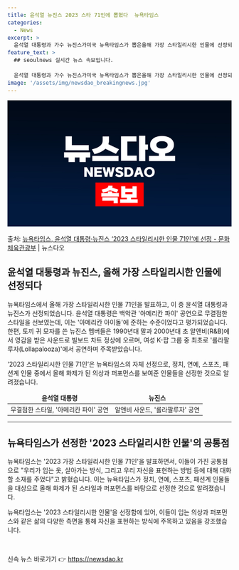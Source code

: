 ```yaml
---
title: 윤석열 뉴진스 2023 스타 71인에 뽑혔다  뉴욕타임스
categories:
  - News
excerpt: >
  윤석열 대통령과 가수 뉴진스가미국 뉴욕타임스가 뽑은올해 가장 스타일리시한 인물에 선정되었는데요. 이에 대해 …
feature_text: >
  ## seoulnews 실시간 뉴스 속보입니다.

  윤석열 대통령과 가수 뉴진스가미국 뉴욕타임스가 뽑은올해 가장 스타일리시한 인물에 선정되었는데요. 이에 대해 …
image: '/assets/img/newsdao_breakingnews.jpg'
---
```


![뉴스다오 속보](/assets/img/newsdao_breakingnews.jpg)

<p>출처: <a href="https://newsdao.kr/2788" rel="dofollow">뉴욕타임스, 윤석열 대통령·뉴진스 ‘2023 스타일리시한 인물 71인’에 선정 - 문화체육관광부</a> | 뉴스다오</p>

<h2 data-ke-size="size26">윤석열 대통령과 뉴진스, 올해 가장 스타일리시한 인물에 선정되다</h2>
<p data-ke-size="size16">뉴욕타임스에서 올해 가장 스타일리시한 인물 71인을 발표하고, 이 중 윤석열 대통령과 뉴진스가 선정되었습니다. 윤석열 대통령은 백악관 '아메리칸 파이' 공연으로 무결점한 스타일을 선보였는데, 이는 '아메리칸 아이돌'에 준하는 수준이었다고 평가되었습니다. 한편, 토끼 귀 모자를 쓴 뉴진스 멤버들은 1990년대 말과 2000년대 초 알앤비(R&B)에서 영감을 받은 사운드로 빌보드 차트 정상에 오르며, 여성 K-팝 그룹 중 최초로 '롤라팔루자(Lollapalooza)'에서 공연하며 주목받았습니다.</p>
<p data-ke-size="size16">‘2023 스타일리시한 인물 71인’은 뉴욕타임스의 자체 선정으로, 정치, 연예, 스포츠, 패션계 인물 중에서 올해 화제가 된 의상과 퍼포먼스를 보여준 인물들을 선정한 것으로 알려졌습니다.</p>
<table>
	<thead>
		<tr>
			<td style="text-align: center; height: 17px;"><b>윤석열 대통령</b></td>
			<td style="text-align: center; height: 17px;"><b>뉴진스</b></td>
		</tr>
	</thead>
	<tbody>
		<tr>
			<td style="text-align: center; height: 17px;">무결점한 스타일, '아메리칸 파이' 공연</td>
			<td style="text-align: center; height: 17px;">알앤비 사운드, '롤라팔루자' 공연</td>
		</tr>
	</tbody>
</table>
<hr>

<h2 data-ke-size="size26">뉴욕타임스가 선정한 '2023 스타일리시한 인물'의 공통점</h2>
<p data-ke-size="size16">뉴욕타임스는 '2023 가장 스타일리시한 인물 71인'을 발표하면서, 이들이 가진 공통점으로 "우리가 입는 옷, 살아가는 방식, 그리고 우리 자신을 표현하는 방법 등에 대해 대화할 소재를 주었다"고 밝혔습니다. 이는 뉴욕타임스가 정치, 연예, 스포츠, 패션계 인물들을 대상으로 올해 화제가 된 스타일과 퍼포먼스를 바탕으로 선정한 것으로 알려졌습니다.</p>

<p data-ke-size="size16">뉴욕타임스는 '2023 스타일리시한 인물'을 선정함에 있어, 이들이 입는 의상과 퍼포먼스와 같은 삶의 다양한 측면을 통해 자신을 표현하는 방식에 주목하고 있음을 강조했습니다.</p>
<p data-ke-size="size16">&nbsp;</p> 

신속 뉴스 바로가기 👉 <a href="https://newsdao.kr" rel="dofollow">https://newsdao.kr</a>


